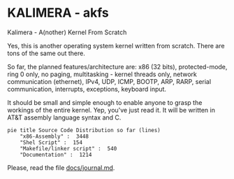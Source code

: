 # KALIMERA - akfs

Kalimera - A(nother) Kernel From Scratch

Yes, this is another operating system kernel written from scratch. There are tons of the same out there.

So far, the planned features/architecture are: x86 (32 bits), protected-mode, ring 0 only, no paging, multitasking - kernel threads only, network communication (ethernet), IPv4, UDP, ICMP, BOOTP, ARP, RARP, serial communication, interrupts, exceptions, keyboard input.

It should be small and simple enough to enable anyone to grasp the workings of the entire kernel. Yep, you've just read it. It will be written in AT&T assembly language syntax and C.

```mermaid
pie title Source Code Distribution so far (lines)
    "x86-Assembly" :  3448
    "Shel Script" :  154
    "Makefile/linker script" :  540
    "Documentation" :  1214
```

Please, read the file [docs/journal.md](docs/journal.md).
